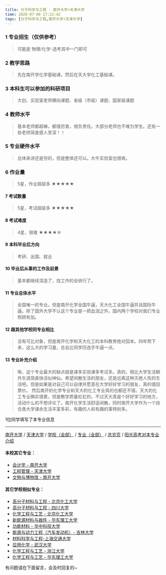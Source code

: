 ```yaml
---
title: 分子科学与工程 - 南开大学+天津大学
time: 2020-07-08 17:22:42
tags: [分子科学与工程,南开大学+天津大学]
---
```

### 1 专业招生（仅供参考）  
> 可能是 物理/化学-选考其中一门即可


### 2 教学思路
> 先在南开学化学基础课，然后在天大学化工基础课。


### 3 本科生可以参加的科研项目
>  大创、实验室老师横向课题、省级（市级）课题、国家级课题


### 4 教师水平
> 基本老师都超棒，都很厉害，很负责任。大部分老师也不难为学生。还有一些老师简直感人至深！！


### 5 专业硬件水平
> 总体来讲还是穷的，但是整体还可以。大牛实验室也很爽。


### 6 作业量
>5星，作业超级多
★★★★★


#### 7 考试数量
>5星，考试超级多
★★★★★


#### 8 考试难度
>4星，很难
★★★★☆


#### 9 本科毕业后方向
> 考研、出国、就业


#### 10 毕业后从事的工作及前景
> 基本都继续深造了，找工作的全转行了。


#### 11 专业总体水平
> 全国唯一的专业。但是南开化学全国牛逼，天大化工全国牛逼并且国际牛逼。除了国外大学不认这个专业是一把血泪之外，国内两个学校对我们专业照顾有加。


#### 12 跟其他学校同专业相比
> 没有可比对象，但是南开化学和天大化工的本科教育绝对回本。四年熬下来，这么大的学习量，总会比同学历选手牛逼一点。


#### 13 专业补充介绍
> 唉，这个专业最大的缺点就是课多实验课多考试多。真的，相比大学生活朝外生涯简直快活似神仙。希望闲散生活的朋友，还是远离这种灭绝人性的生活吧。但是如果是对自己可以自律并愿意在大学好好学习的朋友，真的值回票价。
然后南开的化学专业和天大的化工专业真的也都还不错。天大的化工专业确实很累，但是教学质量杠杠的，不过天大真是个好好学习的地方，活动什么的不想评论了。南开化学生活舒适闲散，同时南开大学作为一个综合类大学课余生活丰富多彩，有趣的人和有趣的事特别多。

1位同学填写了本专业信息
***
[南开大学](http://www.jianshu.com/p/47b28675e8ad) / [天津大学](http://www.jianshu.com/p/9817bff407b9) / [学校（全部）](http://www.jianshu.com/p/3efa6bcca419) / [专业（全部）](http://www.jianshu.com/p/2d4c6d3552c2) / [总览页](http://www.jianshu.com/p/445daeb4fa00) / [阳光高考对本专业介绍](http://gaokao.chsi.com.cn/sch/zyk/view.do?schId=73394679&specId=73383831
)
#### 本校其它专业：
- [会计学 - 南开大学](http://www.jianshu.com/p/9580eaa61496)
- [工程管理 - 天津大学](http://www.jianshu.com/p/3eaae395b492)
- [文物与博物馆 - 南开大学](https://www.jianshu.com/p/4e844bb318d3)

#### 其它学校相似专业：
- [高分子材料与工程 - 北京化工大学](http://www.jianshu.com/p/077d326808ab)
- [高分子材料与工程 - 四川大学](http://www.jianshu.com/p/81f8ee185b5e )
- [化学工程与工艺 - 北京化工大学](http://www.jianshu.com/p/27057f73c283 )
- [新能源材料与器件 - 华东理工大学](http://www.jianshu.com/p/5c64dcf7f680)
- [功能材料 - 华中科技大学](http://www.jianshu.com/p/5fd0d99fa322)
- [能源与动力工程（汽车发动机）- 吉林大学](http://www.jianshu.com/p/f0f5062075b3)
- [材料科学与工程-上海交通大学](http://www.jianshu.com/p/f5e99e8fbc41)
- [应用化学 - 武汉大学](http://www.jianshu.com/p/111bbd38bb69)
- [化学工程与工艺 - 浙江大学](http://www.jianshu.com/p/089b04ed4213)
- [化学工程与工艺 - 华东理工大学](http://www.jianshu.com/p/01ff842a6f1f)

有问题请在下面留言，会及时回复的~